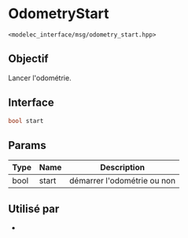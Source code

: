 ﻿# OdometryStart
`<modelec_interface/msg/odometry_start.hpp>`

## Objectif
Lancer l'odométrie.

## Interface
```cpp
bool start
```

## Params

| Type | Name  | Description                 |
|------|-------|-----------------------------|
| bool | start | démarrer l'odométrie ou non |

## Utilisé par
- 